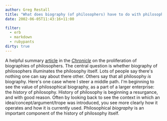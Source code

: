 ```yaml
---
author: Greg Restall
title: "What does biography (of philosophers) have to do with philosophy"
date: 2002-06-05T11:43:16+11:00

filter:
  - erb
  - markdown
  - rubypants
dirty: true
---
```


<p>A helpful summary <a href="http://chronicle.com/free/v48/i39/39a01601.htm">article</a> in the <em><a href="http://chronicle.com">Chronicle</a></em> on the proliferation of biographies of philosophers.  The central question is whether biography of philosophers illuminates the philosophy itself.  Lots of people say there's nothing one can say about there other.  Others say that all philosophy <em>is</em> biography.  Here's one case where I steer a middle path.  I'm beginning to see the value of philosophical biography, as a part of a larger enterprise: the <em>history</em> of philosophy.  History of philosophy is beginning a resurgance, and with good reason.  Often by looking back to see the context in which an idea/concept/argument/trope was introduced, you see more clearly how it operates and how it is currently used.  Philosophical <em>biography</em> is an important component of the history of philosophy itself.</p>


